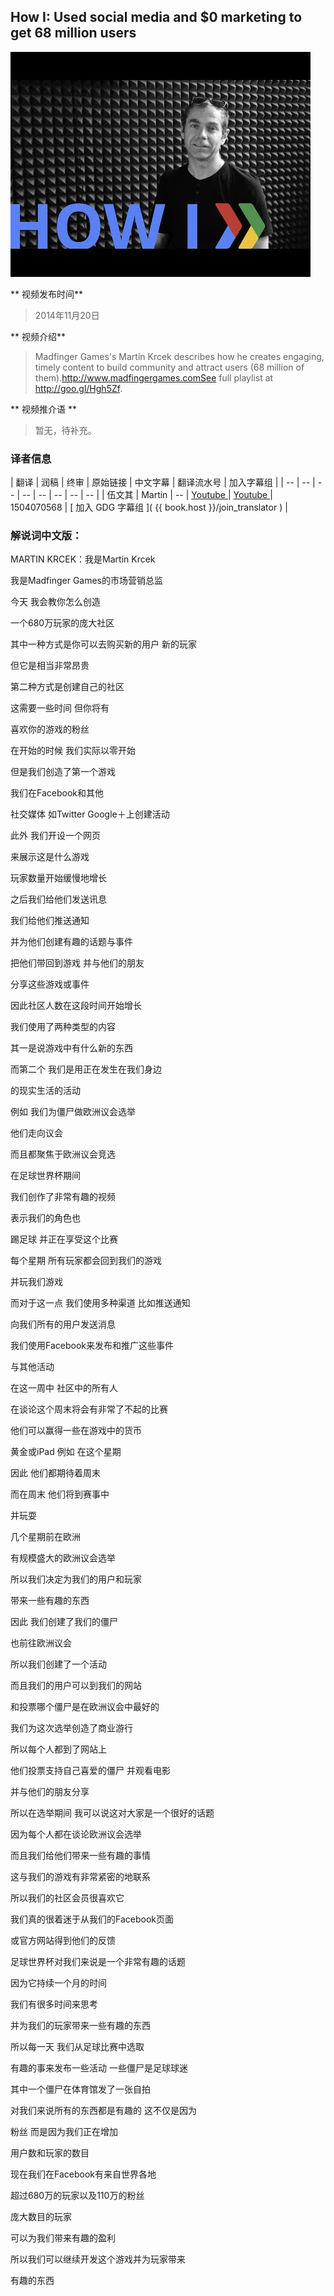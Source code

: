 ## How I: Used social media and $0 marketing to get 68 million users 

![video_screenshot](images/mwBEj9sXKN8.jpg)  

** 视频发布时间**
 
> 2014年11月20日

** 视频介绍**

>  Madfinger Games's Martin Krcek describes how he creates engaging, timely content to build community and attract users (68 million of them).http://www.madfingergames.comSee full playlist at http://goo.gl/Hgh5Zf.

** 视频推介语 **

>  暂无，待补充。

### 译者信息

| 翻译 | 润稿 | 终审 | 原始链接 | 中文字幕 |  翻译流水号  |  加入字幕组  |
| -- | -- | -- | -- | -- |  -- | -- | -- |
| 伍文其 | Martin | -- | [ Youtube ]( https://www.youtube.com/watch?v=mwBEj9sXKN8 )  |  [ Youtube ]( https://www.youtube.com/watch?v=g-GP85ea_Fo ) | 1504070568 | [ 加入 GDG 字幕组 ]( {{ book.host }}/join_translator )  |


### 解说词中文版：

MARTIN KRCEK：我是Martin Krcek

我是Madfinger Games的市场营销总监

今天  我会教你怎么创造

一个680万玩家的庞大社区

其中一种方式是你可以去购买新的用户  新的玩家 

但它是相当非常昂贵

第二种方式是创建自己的社区

这需要一些时间  但你将有

喜欢你的游戏的粉丝

在开始的时候  我们实际以零开始

但是我们创造了第一个游戏

我们在Facebook和其他

社交媒体  如Twitter  Google＋上创建活动

此外  我们开设一个网页

来展示这是什么游戏

玩家数量开始缓慢地增长

之后我们给他们发送讯息

我们给他们推送通知

并为他们创建有趣的话题与事件

把他们带回到游戏  并与他们的朋友

分享这些游戏或事件

因此社区人数在这段时间开始增长

我们使用了两种类型的内容

其一是说游戏中有什么新的东西

而第二个  我们是用正在发生在我们身边

的现实生活的活动

例如  我们为僵尸做欧洲议会选举

他们走向议会

而且都聚焦于欧洲议会竞选

在足球世界杯期间

我们创作了非常有趣的视频

表示我们的角色也

踢足球  并正在享受这个比赛

每个星期  所有玩家都会回到我们的游戏

并玩我们游戏

而对于这一点  我们使用多种渠道  比如推送通知

向我们所有的用户发送消息

我们使用Facebook来发布和推广这些事件

与其他活动

在这一周中  社区中的所有人

在谈论这个周末将会有非常了不起的比赛

他们可以赢得一些在游戏中的货币

黄金或iPad  例如  在这个星期

因此  他们都期待着周末 

而在周末  他们将到赛事中

并玩耍

几个星期前在欧洲

有规模盛大的欧洲议会选举

所以我们决定为我们的用户和玩家

带来一些有趣的东西

因此  我们创建了我们的僵尸

也前往欧洲议会

所以我们创建了一个活动

而且我们的用户可以到我们的网站

和投票哪个僵尸是在欧洲议会中最好的

我们为这次选举创造了商业游行

所以每个人都到了网站上

他们投票支持自己喜爱的僵尸  并观看电影

并与他们的朋友分享

所以在选举期间  我可以说这对大家是一个很好的话题

因为每个人都在谈论欧洲议会选举

而且我们给他们带来一些有趣的事情

这与我们的游戏有非常紧密的地联系

所以我们的社区会员很喜欢它

我们真的很着迷于从我们的Facebook页面

或官方网站得到他们的反馈

足球世界杯对我们来说是一个非常有趣的话题

因为它持续一个月的时间

我们有很多时间来思考

并为我们的玩家带来一些有趣的东西

所以每一天  我们从足球比赛中选取

有趣的事来发布一些活动  一些僵尸是足球球迷

其中一个僵尸在体育馆发了一张自拍

对我们来说所有的东西都是有趣的  这不仅是因为

粉丝 而是因为我们正在增加

用户数和玩家的数目

现在我们在Facebook有来自世界各地

超过680万的玩家以及110万的粉丝

庞大数目的玩家

可以为我们带来有趣的盈利

所以我们可以继续开发这个游戏并为玩家带来

有趣的东西

